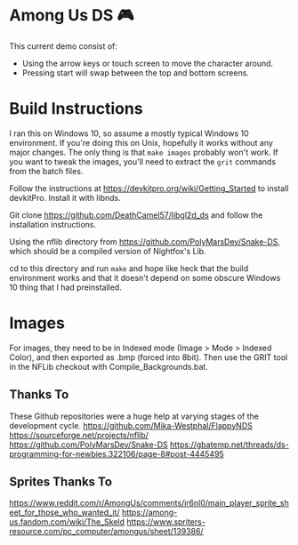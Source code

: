 # Among Us DS 🎮

This current demo consist of:

- Using the arrow keys or touch screen to move the character around.
- Pressing start will swap between the top and bottom screens.
 
# Build Instructions
I ran this on Windows 10, so assume a mostly typical Windows 10 environment. If you're doing this on Unix, hopefully it works without any major changes. The only thing is that `make images` probably won't work. If you want to tweak the images, you'll need to extract the `grit` commands from the batch files.

Follow the instructions at https://devkitpro.org/wiki/Getting_Started to install devkitPro. Install it with libnds.

Git clone https://github.com/DeathCamel57/libgl2d_ds and follow the installation instructions.

Using the nflib directory from https://github.com/PolyMarsDev/Snake-DS, which should be a compiled version of Nightfox's Lib.

cd to this directory and run `make` and hope like heck that the build environment works and that it doesn't depend on some obscure Windows 10 thing that I had preinstalled.

# Images

For images, they need to be in Indexed mode (Image > Mode > Indexed Color), and then exported as .bmp (forced into 8bit). Then use the GRIT tool in the
NFLib checkout with Compile_Backgrounds.bat.

## Thanks To

These Github repositories were a huge help at varying stages of the development cycle.
https://github.com/Mika-Westphal/FlappyNDS
https://sourceforge.net/projects/nflib/
https://github.com/PolyMarsDev/Snake-DS
https://gbatemp.net/threads/ds-programming-for-newbies.322106/page-8#post-4445495

## Sprites Thanks To
https://www.reddit.com/r/AmongUs/comments/ir6nl0/main_player_sprite_sheet_for_those_who_wanted_it/
https://among-us.fandom.com/wiki/The_Skeld
https://www.spriters-resource.com/pc_computer/amongus/sheet/139386/